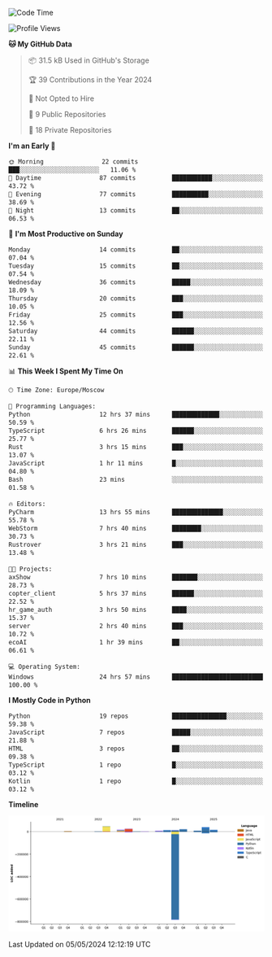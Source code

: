 <!--START_SECTION:waka-->
![Code Time](http://img.shields.io/badge/Code%20Time-314%20hrs%2025%20mins-blue)

![Profile Views](http://img.shields.io/badge/Profile%20Views-0-blue)

**🐱 My GitHub Data** 

> 📦 31.5 kB Used in GitHub's Storage 
 > 
> 🏆 39 Contributions in the Year 2024
 > 
> 🚫 Not Opted to Hire
 > 
> 📜 9 Public Repositories 
 > 
> 🔑 18 Private Repositories 
 > 
**I'm an Early 🐤** 

```text
🌞 Morning                22 commits          ███░░░░░░░░░░░░░░░░░░░░░░   11.06 % 
🌆 Daytime                87 commits          ███████████░░░░░░░░░░░░░░   43.72 % 
🌃 Evening                77 commits          ██████████░░░░░░░░░░░░░░░   38.69 % 
🌙 Night                  13 commits          ██░░░░░░░░░░░░░░░░░░░░░░░   06.53 % 
```
📅 **I'm Most Productive on Sunday** 

```text
Monday                   14 commits          ██░░░░░░░░░░░░░░░░░░░░░░░   07.04 % 
Tuesday                  15 commits          ██░░░░░░░░░░░░░░░░░░░░░░░   07.54 % 
Wednesday                36 commits          █████░░░░░░░░░░░░░░░░░░░░   18.09 % 
Thursday                 20 commits          ███░░░░░░░░░░░░░░░░░░░░░░   10.05 % 
Friday                   25 commits          ███░░░░░░░░░░░░░░░░░░░░░░   12.56 % 
Saturday                 44 commits          ██████░░░░░░░░░░░░░░░░░░░   22.11 % 
Sunday                   45 commits          ██████░░░░░░░░░░░░░░░░░░░   22.61 % 
```


📊 **This Week I Spent My Time On** 

```text
🕑︎ Time Zone: Europe/Moscow

💬 Programming Languages: 
Python                   12 hrs 37 mins      █████████████░░░░░░░░░░░░   50.59 % 
TypeScript               6 hrs 26 mins       ██████░░░░░░░░░░░░░░░░░░░   25.77 % 
Rust                     3 hrs 15 mins       ███░░░░░░░░░░░░░░░░░░░░░░   13.07 % 
JavaScript               1 hr 11 mins        █░░░░░░░░░░░░░░░░░░░░░░░░   04.80 % 
Bash                     23 mins             ░░░░░░░░░░░░░░░░░░░░░░░░░   01.58 % 

🔥 Editors: 
PyCharm                  13 hrs 55 mins      ██████████████░░░░░░░░░░░   55.78 % 
WebStorm                 7 hrs 40 mins       ████████░░░░░░░░░░░░░░░░░   30.73 % 
Rustrover                3 hrs 21 mins       ███░░░░░░░░░░░░░░░░░░░░░░   13.48 % 

🐱‍💻 Projects: 
axShow                   7 hrs 10 mins       ███████░░░░░░░░░░░░░░░░░░   28.73 % 
copter_client            5 hrs 37 mins       ██████░░░░░░░░░░░░░░░░░░░   22.52 % 
hr_game_auth             3 hrs 50 mins       ████░░░░░░░░░░░░░░░░░░░░░   15.37 % 
server                   2 hrs 40 mins       ███░░░░░░░░░░░░░░░░░░░░░░   10.72 % 
ecoAI                    1 hr 39 mins        ██░░░░░░░░░░░░░░░░░░░░░░░   06.61 % 

💻 Operating System: 
Windows                  24 hrs 57 mins      █████████████████████████   100.00 % 
```

**I Mostly Code in Python** 

```text
Python                   19 repos            ███████████████░░░░░░░░░░   59.38 % 
JavaScript               7 repos             █████░░░░░░░░░░░░░░░░░░░░   21.88 % 
HTML                     3 repos             ██░░░░░░░░░░░░░░░░░░░░░░░   09.38 % 
TypeScript               1 repo              █░░░░░░░░░░░░░░░░░░░░░░░░   03.12 % 
Kotlin                   1 repo              █░░░░░░░░░░░░░░░░░░░░░░░░   03.12 % 
```



**Timeline**

![Lines of Code chart](https://raw.githubusercontent.com/adlemx/adlemx/main/assets/bar_graph.png)


 Last Updated on 05/05/2024 12:12:19 UTC
<!--END_SECTION:waka-->
